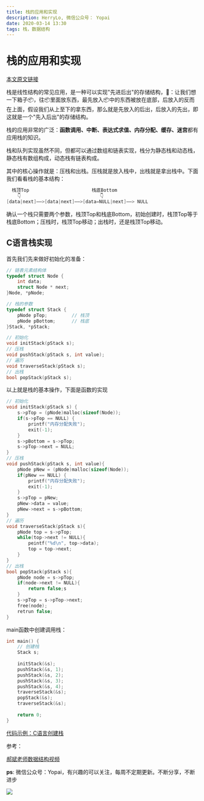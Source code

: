 ```yaml
---
title: 栈的应用和实现
description: HerryLo, 微信公众号： Yopai
date: 2020-03-14 13:30
tags: 栈，数据结构
---
```


# 栈的应用和实现

[本文原文链接](https://github.com/AttemptWeb/Record/issues/24)

栈是线性结构的常见应用，是一种可以实现"先进后出"的存储结构，🌰：让我们想一下箱子📦，往📦里面放东西，最先放入📦中的东西被放在底部，后放入的反而在上面，假设我们从上至下的拿东西，那么就是先放入的后出，后放入的先出，即这就是一个"先入后出"的存储结构。

栈的应用非常的广泛：**函数调用、中断、表达式求值、内存分配、缓存、迷宫**都有应用栈的知识。

栈和队列实现虽然不同，但都可以通过数组和链表实现，栈分为静态栈和动态栈，静态栈有数组构成，动态栈有链表构成。

其中的核心操作就是：压栈和出栈。压栈就是放入栈中，出栈就是拿出栈中。下面我们看看栈的基本结构：
```c
  栈顶Top                       栈底Bottom
    👇                             👇
[data|next]——>[data|next]——>[data=NULL|next]——> NULL
```
确认一个栈只需要两个参数，栈顶Top和栈底Bottom，初始创建时，栈顶Top等于栈底Bottom；压栈时，栈顶Top移动；出栈时，还是栈顶Top移动。

## C语言栈实现

首先我们先来做好初始化的准备：

```c
// 链表元素结构体
typedef struct Node {
    int data;
    struct Node * next;
}Node, *pNode;

// 栈的参数
typedef struct Stack {
    pNode pTop;         // 栈顶
    pNode pBottom;      // 栈底
}Stack, *pStack;

// 初始化
void initStack(pStack s);
// 压栈
void pushStack(pStack s, int value);
// 遍历
void traverseStack(pStack s);
// 出栈
bool popStack(pStack s);
```
以上就是栈的基本操作，下面是函数的实现
```c
// 初始化
void initStack(pStack s) {
    s->pTop = (pNode)malloc(sizeof(Node));
    if(s->pTop == NULL) {
        printf("内存分配失败");
        exit(-1);
    }
    s->pBottom = s->pTop;
    s->pTop->next = NULL;
}
// 压栈
void pushStack(pStack s, int value){
    pNode pNew = (pNode)malloc(sizeof(Node));
    if(pNew == NULL) {
        printf("内存分配失败");
        exit(-1);
    }
    s->pTop = pNew;
    pNew->data = value;
    pNew->next = s->pBottom;
}
// 遍历
void traverseStack(pStack s){
    pNode top = s->pTop;
    while(top->next != NULL){
        peintf("%d\n", top->data);
        top = top->next;
    }
}
// 出栈
bool popStack(pStack s){
    pNode node = s->pTop;
    if(node->next != NULL){
        return false;s
    }
    s->pTop = s->pTop->next;
    free(node);
    retrun false;
}
```
main函数中创建调用栈：
```c
int main() {
    // 创建栈
    Stack s;
    
    initStack(&s);
    pushStack(&s, 1);
    pushStack(&s, 2);
    pushStack(&s, 3);
    pushStack(&s, 4);
    traverseStack(&s);
    popStack(&s);
    traverseStack(&s);
    
    return 0;
}
```
[代码示例：C语言创建栈](https://github.com/HerryLo/CStruct/blob/master/stack/main.c)

参考：

[郝斌老师数据结构视频](https://www.bilibili.com/video/av12907870?p=14)

**ps**: 微信公众号：Yopai，有兴趣的可以关注，每周不定期更新。不断分享，不断进步

![](/webChat1.png)

